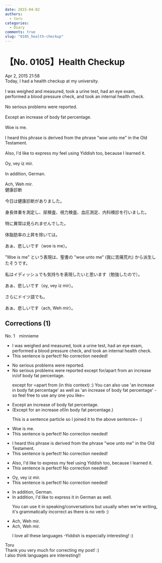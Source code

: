 ```yaml
---
date: 2015-04-02
authors:
  - toru
categories:
  - Diary
comments: true
slug: "0105_health-checkup"
---
```


# 【No. 0105】Health Checkup
<div class="date">Apr 2, 2015 21:58</div>
<div id="post"><div id="body_show_ori">
Today, I had a health checkup at my university.<br/><br/>I was weighed and measured,  took a urine test, had an eye exam, performed a blood pressure check, and took an internal health check.<br/><br/>No serious problems were reported.<br/><br/>Except an increase of body fat percentage.<br/><br/>Woe is me.<br/><br/>I heard this phrase is derived from the phrase "woe unto me" in the Old Testament.<br/><br/>Also, I'd like to express my feel using Yiddish too, because I learned it.<br/><br/>Oy, vey iz mir.<br/><br/>In addition, German.<br/><br/>Ach, Weh mir.
</div></div>

<!-- more -->

<div id="post_ja"><div id="body_show_mo">
健康診断<br/><br/>今日は健康診断がありました。<br/><br/>身長体重を測定し、尿検査、視力検査、血圧測定、内科検診を行いました。<br/><br/>特に異常は見られませんでした。<br/><br/>体脂肪率の上昇を除いては。<br/><br/>あぁ、悲しいです（woe is me）。<br/><br/>”Woe is me” という表現は、聖書の "woe unto me" (我に苦痛荒れ) から派生したそうです。<br/><br/>私はイディッシュでも気持ちを表現したいと思います（勉強したので）。<br/><br/>あぁ、悲しいです（oy, vey iz mir）。<br/><br/>さらにドイツ語でも。<br/><br/>あぁ、悲しいです（ach, Weh mir）。
</div></div>

## Corrections (1)
<div id="block"><div class="first_name"> No. 1　<span class="just_name">minnieme</span></div><div id="block2">
<ul class="correction_field">
<li class="incorrect">I was weighed and measured,  took a urine test, had an eye exam, performed a blood pressure check, and took an internal health check.</li>
<li class="corrected perfect">This sentence is perfect! No correction needed!</li>
</ul>
<ul class="correction_field">
<li class="incorrect">No serious problems were reported.</li>
<li class="corrected correct">
No serious problems were reported <span class="f_blue">except for/apart from</span> an increase <span class="f_blue">in/of</span> body fat percentage.
<p class="correction_comment">except for =apart from (in this context) :) You can also use 'an increase in body fat percentage' as well as 'an increase of body fat percentage' -so feel free to use any one you like~</p>
</li>
</ul>
<ul class="correction_field">
<li class="incorrect">Except an increase of body fat percentage.</li>
<li class="corrected correct">
(Except <span class="f_blue">for</span> an increase of/<span class="f_blue">in </span>body fat percentage.)
<p class="correction_comment">This is a sentence particle so I joined it to the above sentence~ :)</p>
</li>
</ul>
<ul class="correction_field">
<li class="incorrect">Woe is me.</li>
<li class="corrected perfect">This sentence is perfect! No correction needed!</li>
</ul>
<ul class="correction_field">
<li class="incorrect">I heard this phrase is derived from the phrase "woe unto me" in the Old Testament.</li>
<li class="corrected perfect">This sentence is perfect! No correction needed!</li>
</ul>
<ul class="correction_field">
<li class="incorrect">Also, I'd like to express my feel using Yiddish too, because I learned it.</li>
<li class="corrected perfect">This sentence is perfect! No correction needed!</li>
</ul>
<ul class="correction_field">
<li class="incorrect">Oy, vey iz mir.</li>
<li class="corrected perfect">This sentence is perfect! No correction needed!</li>
</ul>
<ul class="correction_field">
<li class="incorrect">In addition, German.</li>
<li class="corrected correct">
In addition, <span class="f_blue">I'd like to express it in</span> German <span class="f_blue">as well</span>.
<p class="correction_comment">You can use it in speaking/conversations but usually when we're writing, it's grammatically incorrect as there is no verb :)</p>
</li>
</ul>
<ul class="correction_field">
<li class="incorrect">Ach, Weh mir.</li>
<li class="corrected correct">
Ach, Weh mir.
<p class="correction_comment">I love all these languages -Yiddish is especially interesting! :)</p>
</li>
</ul>
</div><div class="name"><span class="just_name">Toru</span><br>
Thank you very much for correcting my post! :)<br/>I also think languages are interesting!!
</div>
</div>
